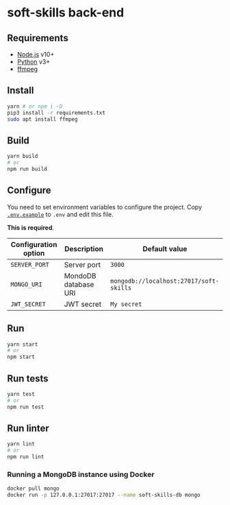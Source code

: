 # soft-skills back-end

## Requirements
 - [Node.js](https://nodejs.org/) v10+
 - [Python](https://www.python.org/) v3+
 - [ffmpeg](https://ffmpeg.org/)

## Install

```sh
yarn # or npm i -D
pip3 install -r requirements.txt
sudo apt install ffmpeg
```

## Build

```sh
yarn build
# or
npm run build
```

## Configure
You need to set environment variables to configure the project. Copy [`.env.example`](./.env.example) to `.env` and edit this file.

**This is required**.

| Configuration option | Description | Default value |
| -------------------- | ----------- | ------------- |
| `SERVER_PORT` | Server port | `3000` |
| `MONGO_URI` | MondoDB database URI | `mongodb://localhost:27017/soft-skills` |
| `JWT_SECRET` | JWT secret | `My secret` |

## Run

```sh
yarn start
# or
npm start
```

## Run tests

```sh
yarn test
# or
npm run test
```

## Run linter

```sh
yarn lint
# or
npm run lint
```

### Running a MongoDB instance using Docker

```sh
docker pull mongo
docker run -p 127.0.0.1:27017:27017 --name soft-skills-db mongo
```
